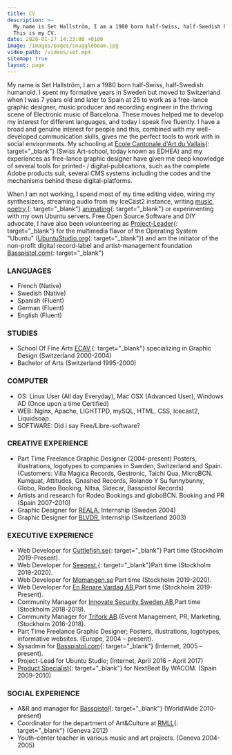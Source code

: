 ```yaml
---
title: CV
description: >-
  My name is Set Hallström, I am a 1980 born half-Swiss, half-Swedish humanoïd.
  This is my CV.
date: 2020-01-27 14:23:00 +0100
image: /images/pages/snugglebeam.jpg
video_path: /videos/set.mp4
sitemap: true
layout: page
---
```


My name is Set Hallström, I am a 1980 born half-Swiss, half-Swedish humanoid. I spent my formative years in Sweden but moved to Switzerland when I was 7 years old and later to Spain at 25 to work as a free-lance graphic designer, music producer and recording engineer in the thriving scene of Electronic music of Barcelona. These moves helped me to develop my interest for different languages, and today I speak five fluently. I have a broad and genuine interest for people and this, combined with my well-developed communication skills, gives me the perfect tools to work with in social environments. My schooling at [&Eacute;cole Cantonale d'Art du Vallais](https://edhea.ch/){: target="_blank"} (Swiss Art-school, today known as EDHEA) and my experiences as free-lance graphic designer have given me deep knowledge of several tools for printed- / digital-publications, such as the complete Adobe products suit, several CMS systems including the codes and the mechanisms behind these digital-platforms.

When I am not working, I spend most of my time editing video, wiring my synthesizers, streaming audio from my IceCast2 instance, writing [music, poetry,](https://sakrecoer.com/){: target="_blank"} [animating](https://vimeo.com/83261266){: target="_blank"} or experimenting with my own Ubuntu servers. Free Open Source Software and DIY advocate, I have also been volunteering as [Project-Leader](https://ubuntustudio.org/2016/04/new-ubuntu-studio-release-and-new-project-lead/){: target="_blank"} for the multimedia flavor of the Operating System "Ubuntu" ([UbuntuStudio.org](https://ubuntustudio.org/){: target="_blank"}) and am the initiator of the non-profit digital record-label and artist-management foundation [Basspistol.com](https://basspistol.com/){: target="_blank"}

### **LANGUAGES**

* French (Native)
* Swedish (Native)
* Spanish (Fluent)
* German (Fluent)
* English (Fluent)

### **STUDIES**

* School Of Fine Arts [ECAV,](https://edhea.ch/){: target="_blank"} specializing in Graphic Design (Switzerland 2000-2004)
* Bachelor of Arts (Switzerland 1995-2000)

### **COMPUTER**

* OS: Linux User (All day Everyday), Mac OSX (Advanced User), Windows AD (Once upon a time Certified)
* WEB: Nginx, Apache, LIGHTTPD, mySQL, HTML, CSS, Icecast2, Liquidsoap.
* SOFTWARE: Did i say Free/Libre-software?

### **CREATIVE EXPERIENCE**

* Part Time Freelance Graphic Designer (2004-present) Posters, illustrations, logotypes to companies in Sweden, Switzerland and Spain. (Customers: Villa Magica Records, Gestronic, Taichi Qua, MicroBCN. Kumquat, Attitudes, Gnashed Records, Rolando Y Su funnybunny, Globo, Rodeo Booking, Nitsa, Sidecar, Basspistol Records)
* Artists and research for Rodeo Bookings and globoBCN. Booking and PR (Spain 2007-2010)
* Graphic Designer for [REALA.](https://reala.se/) Internship (Sweden 2004)
* Graphic Designer for [BLVDR.](https://blvdr.ch/) Internship (Switzerland 2003)

### **EXECUTIVE EXPERIENCE**

* Web Developer for [Cuttlefish.se](https://www.cuttlefish.se/){: target="_blank"} Part time (Stockholm 2019-Present).
* Web Developer for [Seeqest,](https://www.seeqest.com/){: target="_blank"}Part time (Stockholm 2019-2020).
* Web Developer for [Momangen.se](https://www.momangen.se/) Part time (Stockholm 2019-2020).
* Web Developer for [En Renare Vardag AB,](https://enrenarevardag.se/)Part time (Stockholm 2019-Present).
* Community Manager for [Innovate Security Sweden AB,](https://www.innovatesecurity.se/)Part time (Stockholm 2018-2019).
* Community Manager for [Trifork AB](https://trifork.com/) (Event Management, PR, Marketing, (Stockholm 2016-2018).
* Part Time Freelance Graphic Designer; Posters, illustrations, logotypes, informative websites. (Europe, 2004 – present).
* Sysadmin for [Basspistol.com](https://basspistol.com/){: target="_blank"} (Internet, 2005 – present).
* Project-Lead for Ubuntu Studio; (Internet, April 2016 – April 2017)
* [Product Specialist](https://www.youtube.com/watch?v=mPQscw5UlXs){: target="_blank"} for NextBeat By WACOM. (Spain 2009-2010)

### **SOCIAL EXPERIENCE**

* A&R and manager for [Basspistol](https://basspistol.com/){: target="_blank"} (WorldWide 2010-present)
* Coordinator for the department of Art&Culture at [RMLL](https://rmll.info/){: target="_blank"} (Geneva 2012)
* Youth-center teacher in various music and art projects. (Geneva 2004-2005)